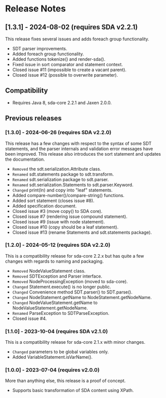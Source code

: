 # Release Notes

## [1.3.1] - 2024-08-02 (requires SDA v2.2.1)

This release fixes several issues and adds foreach group functionality.

- SDT parser improvements.
- Added foreach group functionality.
- Added functions tokenize() and render-sda().
- Fixed issue in sort comparator and statement context.
- Closed issue #11 (impossible to create a vacant parent).
- Closed issue #12 (possible to overwrite parameter).

## Compatibility

- Requires Java 8, sda-core 2.2.1 and Jaxen 2.0.0.

## Previous releases

### [1.3.0] - 2024-06-26 (requires SDA v2.2.0)

This release has a few changes with respect to the syntax of some SDT statements,
and the parser internals and validation error messages have been improved. This 
release also introduces the sort statement and updates the documentation.

- `Removed` the sdt.serialization.Attribute class.
- `Renamed` sdt.statements package to sdt.transform.
- `Renamed` sdt.serialization package to sdt.parser.
- `Renamed` sdt.serialization.Statements to sdt.parser.Keyword.
- `Changed` print(ln) and copy into "leaf" statements.
- Added compare-number()/compare-string() functions. 
- Added sort statement (closes issue #8).
- Added specification document.
- Closed issue #3 (move copy() to SDA core).
- Closed issue #7 (rendering issue compound statement).
- Closed issue #9 (issue with node statement).
- Closed issue #10 (copy should be a leaf statement).
- Closed issue #13 (rename Statements and sdt.statements package).

### [1.2.0] - 2024-05-12 (requires SDA v2.2.0)

This is a compatibility release for sda-core 2.2.x but has quite a few 
changes with regards to naming and packaging.

- `Removed` NodeValueStatement class.
- `Removed` SDTException and Parser interface.
- `Removed` NodeProcessingException (moved to sda-core).
- `Changed` Statement.execute() is no longer public.
- `Changed` Convenience method SDT.parser() to SDT.parse().
- `Changed` NodeStatement.getName to NodeStatement.getNodeName.
- `Changed` NodeValueStatement.getName to NodeValueStatement.getNodeName.
- `Renamed` ParseException to SDTParseException.
- Closed issue #4.

### [1.1.0] - 2023-10-04 (requires SDA v2.1.0)

This is a compatibility release for sda-core 2.1.x with minor changes.

- `Changed` parameters to be global variables only.
- Added VariableStatement.isVarName().

### [1.0.0] - 2023-07-04 (requires v2.0.0)

More than anything else, this release is a proof of concept.

- Supports basic transformation of SDA content using XPath.